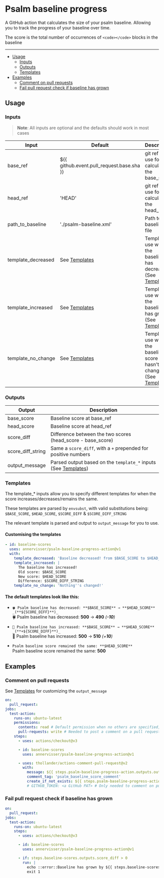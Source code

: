 # Psalm baseline progress
A GitHub action that calculates the size of your psalm baseline.
Allowing you to track the progress of your baseline over time.

The score is the total number of occurrences of `<code></code>` blocks in the baseline

---

<!-- TOC -->
* [Usage](#usage)
  * [Inputs](#inputs)
  * [Outputs](#outputs)
  * [Templates](#templates)
* [Examples](#examples)
  * [Comment on pull requests](#comment-on-pull-requests)
  * [Fail pull request check if baseline has grown](#fail-pull-request-check-if-baseline-has-grown)
<!-- TOC -->

## Usage

### Inputs
> **Note**: All inputs are optional and the defaults should work in most cases 

| Input              | Default                                   | Description                                                                          |
|--------------------|-------------------------------------------|--------------------------------------------------------------------------------------|
| base_ref           | ${{ github.event.pull_request.base.sha }} | git ref to use for calculating the base_score                                        |
| head_ref           | 'HEAD'                                    | git ref to use for calculating the head_score                                        |
| path_to_baseline   | './psalm-baseline.xml'                    | Path to the baseline file                                                            |
| template_decreased | See [Templates](#Templates)               | Template to use when the baseline has decreased (See [Templates](#Templates))        |
| template_increased | See [Templates](#Templates)               | Template to use when the baseline has grown (See [Templates](#Templates))            |
| template_no_change | See [Templates](#Templates)               | Template to use when the baseline score hasn't changed (See [Templates](#Templates)) |

### Outputs
| Output            | Description                                                                  |
|-------------------|------------------------------------------------------------------------------|
| base_score        | Baseline score at base_ref                                                   |
| head_score        | Baseline score at head_ref                                                   |
| score_diff        | Difference between the two scores (head_score - base_score)                  |
| score_diff_string | Same a `score_diff`, with a `+` prepended for positive numbers               |
| output_message    | Parsed output based on the `template_*` inputs (See [Templates](#Templates)) |


### Templates
The template_* inputs allow you to specify different templates for when the score increases/decreases/remains the same.

These templates are parsed by `envsubst`, with valid substitutions being: `$BASE_SCORE`, `$HEAD_SCORE`, `$SCORE_DIFF` & `$SCORE_DIFF_STRING`

The relevant template is parsed and output to `output_message` for you to use.

#### Customising the templates
```yaml
- id: baseline-scores
  uses: annervisser/psalm-baseline-progress-action@v1
  with:
    template_decreased: 'Baseline decreased! from $BASE_SCORE to $HEAD_SCORE'
    template_increased: |
      The baseline has increased!
      Old score: $BASE_SCORE
      New score: $HEAD_SCORE
      Difference: $SCORE_DIFF_STRING
    template_no_change: 'Nothing''s changed!'
```

#### The default templates look like this:

- `🍀 Psalm baseline has decreased: **$BASE_SCORE** → **$HEAD_SCORE** _(**${SCORE_DIFF}**)_` \
🍀 Psalm baseline has decreased: **500** → **490** _(**-10**)_

- `📛 Psalm baseline has increased: **$BASE_SCORE** → **$HEAD_SCORE** _(**+${SCORE_DIFF}**)_` \
📛 Psalm baseline has increased: **500** → **510** _(+**10**)_

- `Psalm baseline score remained the same: **$HEAD_SCORE**` \
Psalm baseline score remained the same: **500**

## Examples

### Comment on pull requests
See [Templates](#Templates) for customizing the `output_message`
```yaml
on:
  pull_request:
jobs:
  test-action:
    runs-on: ubuntu-latest
    permissions:
      contents: read # Default permission when no others are specified, needed for actions/checkout
      pull-requests: write # Needed to post a comment on a pull request
    steps:
      - uses: actions/checkout@v3

      - id: baseline-scores
        uses: annervisser/psalm-baseline-progress-action@v1

      - uses: thollander/actions-comment-pull-request@v2
        with:
          message: ${{ steps.psalm-baseline-progress-action.outputs.output_message }}
          comment_tag: 'psalm_baseline_score_comment'
          create_if_not_exists: ${{ steps.psalm-baseline-progress-action.outputs.score_diff != 0 }} # Only create comment when baseline score changed, but always update existing comment
          # GITHUB_TOKEN: <a GitHub PAT> # Only needed to comment on pull requests coming from forks
```

### Fail pull request check if baseline has grown
```yaml
on:
  pull_request:
jobs:
  test-action:
    runs-on: ubuntu-latest
    steps:
      - uses: actions/checkout@v3

      - id: baseline-scores
        uses: annervisser/psalm-baseline-progress-action@v1

      - if: steps.baseline-scores.outputs.score_diff > 0
        run: |
          echo ::error::Baseline has grown by ${{ steps.baseline-scores.score_diff }}
          exit 1
```
